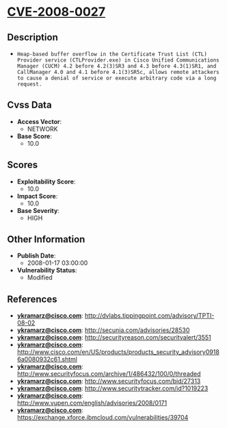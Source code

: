 
# [CVE-2008-0027](http://dvlabs.tippingpoint.com/advisory/TPTI-08-02)

## Description

- `Heap-based buffer overflow in the Certificate Trust List (CTL) Provider service (CTLProvider.exe) in Cisco Unified Communications Manager (CUCM) 4.2 before 4.2(3)SR3 and 4.3 before 4.3(1)SR1, and CallManager 4.0 and 4.1 before 4.1(3)SR5c, allows remote attackers to cause a denial of service or execute arbitrary code via a long request.`

## Cvss Data

- **Access Vector**:
  - NETWORK
- **Base Score**:
  - 10.0

## Scores

- **Exploitability Score**:
  - 10.0
- **Impact Score**:
  - 10.0
- **Base Severity**:
  - HIGH

## Other Information

- **Publish Date**:
  - 2008-01-17 03:00:00
- **Vulnerability Status**:
  - Modified

## References

- **ykramarz@cisco.com**: http://dvlabs.tippingpoint.com/advisory/TPTI-08-02
- **ykramarz@cisco.com**: http://secunia.com/advisories/28530
- **ykramarz@cisco.com**: http://securityreason.com/securityalert/3551
- **ykramarz@cisco.com**: http://www.cisco.com/en/US/products/products_security_advisory09186a0080932c61.shtml
- **ykramarz@cisco.com**: http://www.securityfocus.com/archive/1/486432/100/0/threaded
- **ykramarz@cisco.com**: http://www.securityfocus.com/bid/27313
- **ykramarz@cisco.com**: http://www.securitytracker.com/id?1019223
- **ykramarz@cisco.com**: http://www.vupen.com/english/advisories/2008/0171
- **ykramarz@cisco.com**: https://exchange.xforce.ibmcloud.com/vulnerabilities/39704
